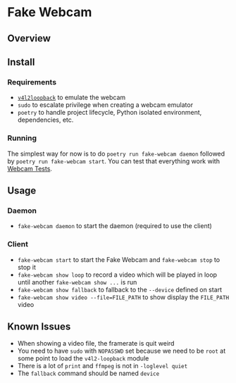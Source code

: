 # Fake Webcam
## Overview

## Install
### Requirements
* [`v4l2loopback`](https://github.com/umlaeute/v4l2loopback) to emulate the webcam
* `sudo` to escalate privilege when creating a webcam emulator
* `poetry` to handle project lifecycle, Python isolated environment, dependencies, etc. 

### Running
The simplest way for now is to do `poetry run fake-webcam daemon` followed by `poetry run fake-webcam start`. You can test that everything work with [Webcam Tests](https://fr.webcamtests.com/).

## Usage
### Daemon
* `fake-webcam daemon` to start the daemon (required to use the client)

### Client
* `fake-webcam start` to start the Fake Webcam and `fake-webcam stop` to stop it
* `fake-webcam show loop` to record a video which will be played in loop until another `fake-webcam show ...` is run
* `fake-webcam show fallback` to fallback to the `--device` defined on start
* `fake-webcam show video --file=FILE_PATH` to show display the `FILE_PATH` video

## Known Issues
* When showing a video file, the framerate is quit weird
* You need to have `sudo` with `NOPASSWD` set because we need to be `root` at some point to load the `v4l2-loopback` module
* There is a lot of `print` and `ffmpeg` is not in `-loglevel quiet`
* The `fallback` command should be named `device`
